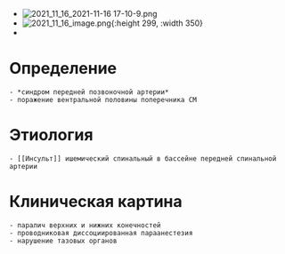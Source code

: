- ![2021_11_16_2021-11-16 17-10-9.png](https://cdn.logseq.com/%2F90d07cd0-0c20-405f-b80f-bbc874a0823ac3fc789f-6436-4e40-a086-06ca676e61912021_11_16_2021-11-16%2017-10-9.png?Expires=4790671818&Signature=niVim~Jh70-Y5jOjw7tbrEy1z-PnvGf7Iu96tnHZaiW11OFWODm7CMsBqUcpYhNtycaUbbpKayfMY17oB0ZANqpSTHBmbt62LEBq6~esPbyMfXquRNwbCiWzfbTDh~RQgji1guqtg89YCC8tO6j-7CAsWI6k5Ix1dX2JkLRwTaRPqRuoTuEHR0l4tsVQop7uf8DCzamCjguTn0GEcOOF3V-GWtf~EdYHMVvycgxp~EK~cnpIZIW~klu9i5Z2~tWfKxdJstM8LkIfbgvbAYwf1jiQdjnvP2yR0EEEzLyEkMJiGwJfDnJgMfWasJqN1aR9ESmcHyZCewWcgy5cIua-TA__&Key-Pair-Id=APKAJE5CCD6X7MP6PTEA)
- ![2021_11_16_image.png](https://cdn.logseq.com/%2F90d07cd0-0c20-405f-b80f-bbc874a0823a5ff4ac57-781d-4fc2-b3fa-8639ccbba1652021_11_16_image.png?Expires=4790672074&Signature=ecUfSdE4ewI0fEJVWn2Ri4QJ1bheeEvOj14AR4T~S0e9DOUHHBp-7wkFIRIFL~RX9Ys7VxYNIERNQ3xEI9xOTbWgcjw~bzAU93nbMK0rCqAEJFM~sqz1ga5rJJFYYd7KJbQsYcmB-WnvrYutB3hHQqptYDe0VrYyInyFn4j59w6oC-RmTLj5XitZDeK35fqHqMVUmH0ex21NZPCcAr~hhDFuwFmH7pf1SNssrk2uEe3j-CttFbAXYVr~Aa2AFv5g8bV4wTiydCXvYVvUmxB4HML5omT9wixiNfoEPrKwEXxb276eb7Q03dvpphdkQu4Pgx1cAUmVOsjiEFFp-K4h0Q__&Key-Pair-Id=APKAJE5CCD6X7MP6PTEA){:height 299, :width 350}
-
# Определение
	- *синдром передней позвоночной артерии*
	- поражение вентральной половины поперечника СМ
# Этиология
	- [[Инсульт]] ишемический спинальный в бассейне передней спинальной артерии
# Клиническая картина
	- паралич верхних и нижних конечностей
	- проводниковая диссоциированная параанестезия
	- нарушение тазовых органов